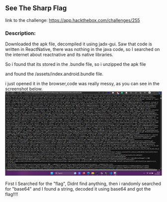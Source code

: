 ## See The Sharp Flag
link to the challenge: https://app.hackthebox.com/challenges/255

### Description:
Downloaded the apk file, decompiled it using jadx-gui. 
Saw that code is written in ReactNative, there was nothing in the java code, so I searched on the internet about reactnative and its native libraries.

So i found that its stored in the .bundle file, so i unzipped the apk file 

and found the /assets/index.android.bundle  file. 

i just opened it in the browser,code was really messy, as you can see in the screenshot below.
![screenshot](screenshots/1.png)

First I Searched for the "flag", Didnt find anything, then i randomly searched for "base64" and I found a string, decoded it using base64 and got the flag!!!!
